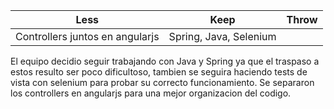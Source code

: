 | Less | Keep | Throw |
| ---- | ---- | ---- |
|Controllers juntos en angularjs | Spring, Java, Selenium | |

El equipo decidio seguir trabajando con Java y Spring ya que el traspaso a estos resulto ser poco dificultoso, tambien se seguira haciendo tests de vista con selenium 
para probar su correcto funcionamiento. Se separaron los controllers en angularjs para una mejor organizacion del codigo.
